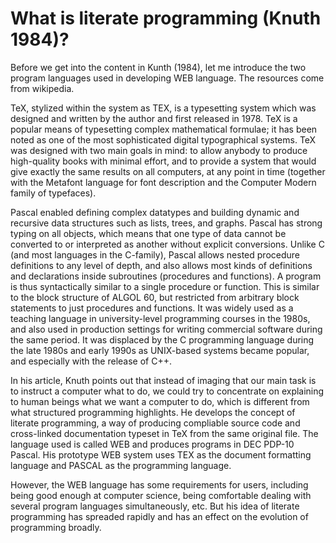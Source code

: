 # What is literate programming (Knuth 1984)?
Before we get into the content in Kunth (1984), let me introduce the two program languages used in developing WEB language. The resources come from wikipedia.

TeX, stylized within the system as TEX, is a typesetting system which was designed and written by the author and first released in 1978. TeX is a popular means 
of typesetting complex mathematical formulae; it has been noted as one of the most sophisticated digital typographical systems. TeX was designed with two main 
goals in mind: to allow anybody to produce high-quality books with minimal effort, and to provide a system that would give exactly the same results on all 
computers, at any point in time (together with the Metafont language for font description and the Computer Modern family of typefaces).

Pascal enabled defining complex datatypes and building dynamic and recursive data structures such as lists, trees, and graphs. Pascal has strong typing on all 
objects, which means that one type of data cannot be converted to or interpreted as another without explicit conversions. Unlike C (and most languages in the 
C-family), Pascal allows nested procedure definitions to any level of depth, and also allows most kinds of definitions and declarations inside subroutines 
(procedures and functions). A program is thus syntactically similar to a single procedure or function. This is similar to the block structure of ALGOL 60, 
but restricted from arbitrary block statements to just procedures and functions. It was widely used as a teaching language in university-level programming 
courses in the 1980s, and also used in production settings for writing commercial software during the same period. It was displaced by the C programming 
language during the late 1980s and early 1990s as UNIX-based systems became popular, and especially with the release of C++.

In his article, Knuth points out that instead of imaging that our main task is to instruct a computer what to do, we could try to concentrate on explaining 
to human beings what we want a computer to do, which is different from what structured programming highlights. He develops the concept of literate programming, 
a way of producing compliable source code and cross-linked documentation typeset in TeX from the same original file. The language used is called WEB and produces 
programs in DEC PDP-10 Pascal. His prototype WEB system uses TEX as the document formatting language and PASCAL as the programming language.

However, the WEB language has some requirements for users, including being good enough at computer science, being comfortable dealing with several program languages
simultaneously, etc. But his idea of literate programming has spreaded rapidly and has an effect on the evolution of programming broadly.
